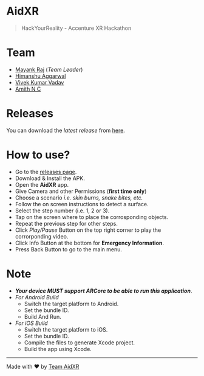 # AidXR
>HackYourReality - Accenture XR Hackathon

# Team
- [Mayank Raj](https://AgrMayank.GitHub.io) (*Team Leader*)
- [Himanshu Aggarwal]()
- [Vivek Kumar Vadav]()
- [Amith N C]()

# Releases
You can download the *latest release* from [here](https://github.com/AgrMayank/AidXR/releases).

# How to use?
- Go to the [releases page](#releases).
- Download & Install the APK.
- Open the **AidXR** app.
- Give Camera and other Permissions (**first time only**)
- Choose a scenario *i.e. skin burns, snake bites, etc.*
- Follow the on screen instructions to detect a surface.
- Select the step number (i.e. 1, 2 or 3).
- Tap on the screen where to place the corrosponding objects.
- Repeat the previous step for other steps.
- Click *Play/Pause* Button on the top right corner to play the corrorponding video.
- Click Info Button at the bottom for **Emergency Information**.
- Press Back Button to go to the main menu.

# Note
- _**Your device MUST support ARCore to be able to run this application**_.
- *For Android Build*
    - Switch the target platform to Android.
    - Set the bundle ID.
    - Build And Run.
- *For iOS Build*
    - Switch the target platform to iOS.
    - Set the bundle ID.
    - Compile the files to generate Xcode project.
    - Build the app using Xcode.

<hr>

Made with ❤ by [Team AidXR](https://github.com/AgrMayank/AidXR)